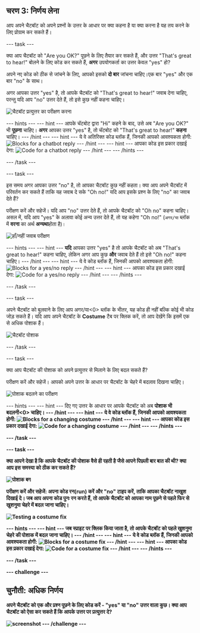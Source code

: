 ## चरण 3: निर्णय लेना

आप अपने चैटबॉट को अपने प्रश्नों के उत्तर के आधार पर क्या कहना है या क्या करना है यह तय करने के लिए प्रोग्राम कर सकते हैं।

\--- task \---

क्या आप चैटबॉट को "Are you OK?" पूछने के लिए तैयार कर सकते हैं, और उत्तर "That's great to hear!" बोलने के लिए कोड कर सकते हैं, **अगर** उपयोगकर्ता का उत्तर केवल "yes" हो?

अपने नए कोड को ठीक से जांचने के लिए, आपको इसको **दो बार** जांचना चाहिए।एक बार "yes" और एक बार "no" के साथ।

अगर आपका उत्तर "yes" है, तो आपके चैटबॉट को "That's great to hear!" जवाब देना चाहिए, परन्तु यदि आप "no" उत्तर देते हैं, तो इसे कुछ नहीं कहना चाहिए।

![चैटबॉट प्रत्युत्तर का परीक्षण करना](images/chatbot-if-test.png)

\--- hints \--- \--- hint \--- आपके चॅटबोट द्वारा "Hi" कहने के बाद, उसे अब "Are you OK?" भी **पूछना** चाहिए। **अगर** आपका उत्तर "yes" है, तो चॅटबोट को "That's great to hear!" **कहना** चाहिए। \--- /hint \--- \--- hint \--- ये वे अतिरिक्त कोड ब्लॉक हैं, जिनकी आपको आवश्यकता होगी: ![Blocks for a chatbot reply](images/chatbot-if-blocks.png) \--- /hint \--- \--- hint \--- आपका कोड इस प्रकार दखाई देगा: ![Code for a chatbot reply](images/chatbot-if-code.png) \--- /hint \--- \--- /hints \---

\--- /task \---

\--- task \---

इस समय अगर आपका उत्तर "no" है, तो आपका चैटबॉट कुछ नहीं कहता। क्या आप अपने चैटबॉट में परिवर्तन कर सकते हैं ताकि यह जवाब दे सके "Oh no!" यदि आप इसके प्रश्न के लिए "no" का जवाब देते हैं?

परीक्षण करें और सहेजें। यदि आप "no" उत्तर देते हैं, तो आपके चैटबॉट को "Oh no" कहना चाहिए। असल में, यदि आप "yes" के अलावा कोई अन्य उत्तर देते हैं, तो यह कहेगा "Oh no!" (`अगर/या` ब्लॉक में **वरना** का अर्थ **अन्यथा**होता है)।

![हाँ/नहीं जवाब परीक्षण](images/chatbot-if-else-test.png)

\--- hints \--- \--- hint \--- **यदि** आपका उत्तर "yes" है तो आपके चैटबॉट को अब "That's great to hear!" कहना चाहिए, लेकिन अगर आप कुछ **और** जवाब देते हैं तो इसे "Oh no!" कहना चाहिए। \--- /hint \--- \--- hint \--- ये वे कोड ब्लॉक हैं, जिनकी आपको आवश्यकता होगी: ![Blocks for a yes/no reply](images/chatbot-if-else-blocks.png) \--- /hint \--- \--- hint \--- आपका कोड इस प्रकार दखाई देगा: ![Code for a yes/no reply](images/chatbot-if-else-code.png) \--- /hint \--- \--- /hints \---

\--- /task \---

\--- task \---

अपने चैटबॉट को बुलवाने के लिए आप अगर/या<0> ब्लॉक के भीतर, यह कोड ही नहीं बल्कि कोई भी कोड जोड़ सकते हैं। यदि आप अपने चैटबॉट के <strong>Costume</strong> टैब पर क्लिक करें, तो आप देखेंगे कि इसमें एक से अधिक पोशाक हैं।</p>

<p><img src="images/chatbot-costume-view.png" alt="चैटबॉट पोशाक" /></p>

<p>--- /task ---</p>

<p>--- task ---</p>

<p>क्या आप चैटबॉट की पोशाक को अपने प्रत्युत्तर से मिलाने के लिए बदल सकते हैं?</p>

<p>परीक्षण करें और सहेजें। आपको अपने उत्तर के आधार पर चैटबॉट के चेहरे में बदलाव दिखना चाहिए।</p>

<p><img src="images/chatbot-costume-test.png" alt="पोशाक बदलने का परीक्षण" /></p>

<p>--- hints --- 
--- hint --- 
दिए गए उत्तर के आधार पर आपके चैटबॉट को अब <strong>पोशाक भी बदलनी<0> चाहिए।
--- /hint ---
--- hint ---
ये वे कोड ब्लॉक हैं, जिनकी आपको आवश्यकता होगी: 
<img src="images/chatbot-costume-blocks.png" alt="Blocks for a changing costume" />
--- /hint ---
--- hint ---
आपका कोड इस प्रकार दखाई देगा:
<img src="images/chatbot-costume-code.png" alt="Code for a changing costume" />
--- /hint ---
--- /hints ---</p>

<p>--- /task ---</p>

<p>--- task ---</p>

<p>क्या आपने देखा है कि आपके चैटबॉट की पोशाक वैसे ही रहती है जैसे आपने पिछली बार बात की थी? क्या आप इस समस्या को ठीक कर सकते हैं?</p>

<p><img src="images/chatbot-costume-bug-test.png" alt="पोशाक बग" /></p>

<p>परीक्षण करें और सहेजें: अपना कोड रन(run) करें और "no" टाइप करें, ताकि आपका चैटबॉट नाखुश दिखाई दे। जब आप अपना कोड पुनः रन करते हैं, तो आपके चैटबॉट को आपका नाम पूछने से पहले फिर से खुशनुमा चेहरे में बदल जाना चाहिए।</p>

<p><img src="images/chatbot-costume-fix-test.png" alt="Testing a costume fix" /></p>

<p>--- hints --- 
--- hint --- 
जब <strong>स्प्राइट पर क्लिक</strong> किया जाता है, तो आपके चैटबॉट को पहले खुशनुमा चेहरे की <strong>पोशाक में बदल</strong> जाना चाहिए।
--- /hint ---
--- hint ---
ये वे कोड ब्लॉक हैं, जिनकी आपको आवश्यकता होगी: 
<img src="images/chatbot-costume-fix-blocks.png" alt="Blocks for a costume fix" />
--- /hint ---
--- hint ---
आपका कोड इस प्रकार दखाई देगा:
<img src="images/chatbot-costume-fix-code.png" alt="Code for a costume fix" />
--- /hint ---
--- /hints ---</p>

<p>--- /task ---</p>

<p>--- challenge ---</p>

<h2>चुनौती: अधिक निर्णय</h2>

<p>अपने चैटबॉट को एक और प्रश्न पूछने के लिए कोड करें - "yes" या "no" उत्तर वाला कुछ। क्या आप चैटबॉट को ऐसा कर सकते हैं कि आपके उत्तर पर प्रत्युत्तर दे?</p>

<p><img src="images/chatbot-joke.png" alt="screenshot" />
--- /challenge ---</p>